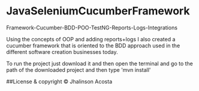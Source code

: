 # JavaSeleniumCucumberFramework

Framework-Cucumber-BDD-POO-TestNG-Reports-Logs-Integrations

Using the concepts of OOP and adding reports+logs I also created a cucumber framework that is oriented to the BDD approach used in the different software creation businesses today.

To run the project just download it and then open the terminal and go to the path of the downloaded project and then type 'mvn install'

##License & copyright © Jhalinson Acosta
